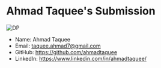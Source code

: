 
# Ahmad Taquee's Submission

![DP](https://avatars2.githubusercontent.com/u/24306822?s=460&u=4dabf43582fd41c14677adf27f3da55e9f5058aa&v=4)

- Name: Ahmad Taquee
- Email: taquee.ahmad7@gmail.com
- GitHub: https://github.com/ahmadtaquee
- LinkedIn: https://www.linkedin.com/in/ahmadtaquee/